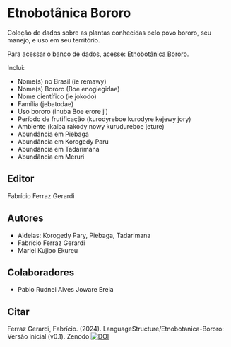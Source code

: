 # Etnobotânica Bororo


Coleção de dados sobre as plantas conhecidas pelo povo bororo, seu manejo, e uso em seu território.

Para acessar o banco de dados, acesse: [Etnobotânica Bororo](https://boeenomoto.pythonanywhere.com/etnobotanica/index.html).

Inclui:

+ Nome(s) no Brasil (ie remawy) 
+ Nome(s) Bororo (Boe enogiegidae)
+ Nome científico (ie jokodo)
+ Família (jebatodae)
+ Uso bororo (inuba Boe erore ji)
+ Período de frutificação (kurodyreboe kurodyre kejewy jory)
+ Ambiente (kaiba rakody nowy kurudureboe jeture)
+ Abundância em Piebaga
+ Abundância em  Korogedy Paru
+ Abundância em  Tadarimana
+ Abundância em Meruri

## Editor

Fabrício Ferraz Gerardi

## Autores

+ Aldeias: Korogedy Pary, Piebaga, Tadarimana 
+ Fabrício Ferraz Gerardi
+ Mariel Kujibo Ekureu

## Colaboradores

+ Pablo Rudnei Alves Joware Ereia

## Citar

Ferraz Gerardi, Fabrício. (2024). LanguageStructure/Etnobotanica-Bororo: Versão inicial (v0.1). Zenodo.[![DOI](https://zenodo.org/badge/873728982.svg)](https://doi.org/10.5281/zenodo.13947723)

